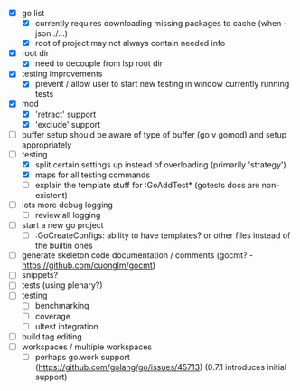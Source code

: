 - [x] go list
  - [x] currently requires downloading missing packages to cache (when -json ./...)
  - [x] root of project may not always contain needed info
- [x] root dir 
  - [x] need to decouple from lsp root dir
- [x] testing improvements
  - [x] prevent / allow user to start new testing in window currently running tests
- [x] mod
  - [x] 'retract' support
  - [x] 'exclude' support
- [ ] buffer setup should be aware of type of buffer (go v gomod) and setup appropriately
- [ ] testing
  - [x] split certain settings up instead of overloading (primarily 'strategy')
  - [x] maps for all testing commands
  - [ ] explain the template stuff for :GoAddTest\* (gotests docs are non-existent)
- [ ] lots more debug logging
  - [ ] review all logging
- [ ] start a new go project
  - [ ] :GoCreateConfigs: ability to have templates? or other files instead of the builtin ones
- [ ] generate skeleton code documentation / comments (gocmt? - https://github.com/cuonglm/gocmt)
- [ ] snippets?
- [ ] tests (using plenary?)
- [ ] testing
  - [ ] benchmarking
  - [ ] coverage
  - [ ] ultest integration
- [ ] build tag editing
- [ ] workspaces / multiple workspaces
  - [ ] perhaps go.work support (https://github.com/golang/go/issues/45713) (0.7.1 introduces initial support)
